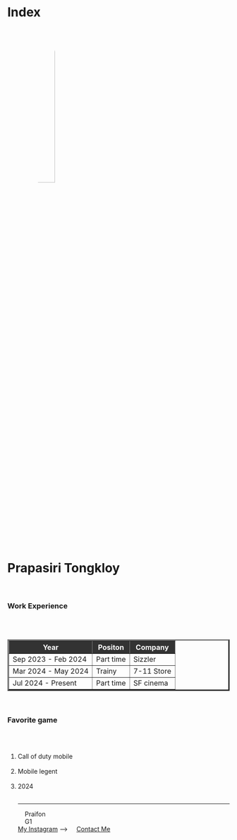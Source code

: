 # Index
<!DOCTYPE html>
<html lang="en">
<head>
    <meta charset="UTF-8">
    <meta name="viewport" content="width=device-width, initial-scale=1.0">
    <title>Info</title>
</head>
<body>
    <img src="Info.jpg" style = "width: 30%; border-radius: 100%;" alt="" >
    <h1>Prapasiri Tongkloy</h1>
    <h3>Work Experience</h3>
    <table border="3">
        <thead style="background-color: #333; color: #fff;">
            <tr>
                <th>Year</th>
                <th>Positon</th>
                <th>Company</th>
            </tr>
        </thead>
        <tr>
            <td>Sep 2023 - Feb 2024</td>
            <td>Part time</td>
            <td>Sizzler</td>
        </tr>
        <tr>
            <td>Mar 2024 - May 2024</td>
            <td>Trainy</td>
            <td>7-11 Store</td>
        </tr>
      <tr>
            <td>Jul 2024 - Present </td>
            <td>Part time</td>
            <td>SF cinema</td>
        </tr>
        <tr></tr>
    </table>
    <h3> Favorite game </h3>
    <ol>
        <li>Call of duty mobile</li>
        <li>Mobile legent</li>
        <li>2024</li>
 
    <!-- System.out.println();<br /> -->
    <hr>
    Praifon<br />
    G1<br />
      <a href="https://www.instagram.com/porfor19hz._?igsh=MWp6bnJkZ2d0NGEzMg%3D%3D&utm_source=qr">My Instagram</a> -->
    <a href="contact.html">Contact Me</a>
